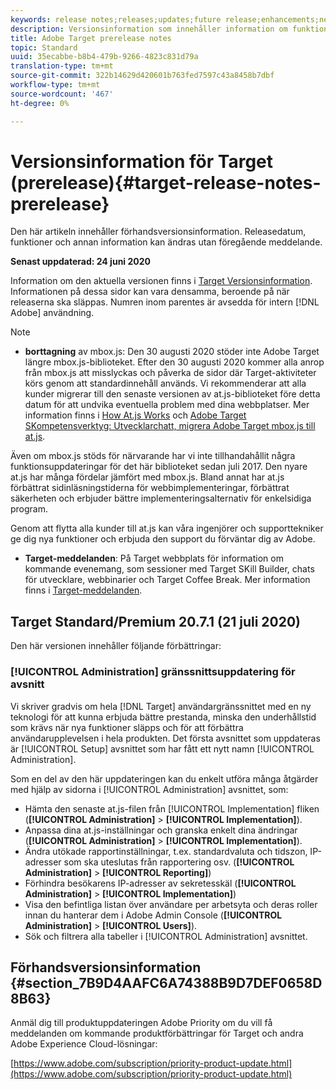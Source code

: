 ```yaml
---
keywords: release notes;releases;updates;future release;enhancements;new features;fixes;updates
description: Versionsinformation som innehåller information om funktioner, förbättringar och korrigeringar för de senaste eller kommande DNL Adobe Target-versionerna.
title: Adobe Target prerelease notes
topic: Standard
uuid: 35ecabbe-b8b4-479b-9266-4823c831d79a
translation-type: tm+mt
source-git-commit: 322b14629d420601b763fed7597c43a8458b7dbf
workflow-type: tm+mt
source-wordcount: '467'
ht-degree: 0%

---
```



# Versionsinformation för Target (prerelease){#target-release-notes-prerelease}

Den här artikeln innehåller förhandsversionsinformation. Releasedatum, funktioner och annan information kan ändras utan föregående meddelande.

**Senast uppdaterad: 24 juni 2020**

Information om den aktuella versionen finns i [Target Versionsinformation](release-notes.md). Informationen på dessa sidor kan vara densamma, beroende på när releaserna ska släppas. Numren inom parentes är avsedda för intern [!DNL Adobe] användning.

>[!NOTE]
>
>* **borttagning** av mbox.js: Den 30 augusti 2020 stöder inte Adobe Target längre mbox.js-biblioteket. Efter den 30 augusti 2020 kommer alla anrop från mbox.js att misslyckas och påverka de sidor där Target-aktiviteter körs genom att standardinnehåll används. Vi rekommenderar att alla kunder migrerar till den senaste versionen av at.js-biblioteket före detta datum för att undvika eventuella problem med dina webbplatser. Mer information finns i [How At.js Works](/help/c-implementing-target/c-implementing-target-for-client-side-web/c-how-atjs-works/how-atjs-works.md) och [Adobe Target SKompetensverktyg: Utvecklarchatt, migrera Adobe Target mbox.js till at.js](https://seminars.adobeconnect.com/ptdo6mfo6qn6/?proto=true).
   >
   >   
   Även om mbox.js stöds för närvarande har vi inte tillhandahållit några funktionsuppdateringar för det här biblioteket sedan juli 2017. Den nyare at.js har många fördelar jämfört med mbox.js. Bland annat har at.js förbättrat sidinläsningstiderna för webbimplementeringar, förbättrat säkerheten och erbjuder bättre implementeringsalternativ för enkelsidiga program.
   >
   >   
   Genom att flytta alla kunder till at.js kan våra ingenjörer och supporttekniker ge dig nya funktioner och erbjuda den support du förväntar dig av Adobe.
   >
   >
* **Target-meddelanden**: På Target webbplats för information om kommande evenemang, som sessioner med Target SKill Builder, chats för utvecklare, webbinarier och Target Coffee Break. Mer information finns i [Target-meddelanden](/help/r-release-notes/target-announcements.md).


## Target Standard/Premium 20.7.1 (21 juli 2020)

Den här versionen innehåller följande förbättringar:

### [!UICONTROL Administration] gränssnittsuppdatering för avsnitt

Vi skriver gradvis om hela [!DNL Target] användargränssnittet med en ny teknologi för att kunna erbjuda bättre prestanda, minska den underhållstid som krävs när nya funktioner släpps och för att förbättra användarupplevelsen i hela produkten. Det första avsnittet som uppdateras är [!UICONTROL Setup] avsnittet som har fått ett nytt namn [!UICONTROL Administration].

Som en del av den här uppdateringen kan du enkelt utföra många åtgärder med hjälp av sidorna i [!UICONTROL Administration] avsnittet, som:

* Hämta den senaste at.js-filen från [!UICONTROL Implementation] fliken (**[!UICONTROL Administration]** > **[!UICONTROL Implementation]**).
* Anpassa dina at.js-inställningar och granska enkelt dina ändringar (**[!UICONTROL Administration]** > **[!UICONTROL Implementation]**).
* Ändra utökade rapportinställningar, t.ex. standardvaluta och tidszon, IP-adresser som ska uteslutas från rapportering osv. (**[!UICONTROL Administration]** > **[!UICONTROL Reporting]**)
* Förhindra besökarens IP-adresser av sekretesskäl (**[!UICONTROL Administration]** > **[!UICONTROL Implementation]**)
* Visa den befintliga listan över användare per arbetsyta och deras roller innan du hanterar dem i Adobe Admin Console (**[!UICONTROL Administration]** > **[!UICONTROL Users]**).
* Sök och filtrera alla tabeller i [!UICONTROL Administration] avsnittet.

## Förhandsversionsinformation {#section_7B9D4AAFC6A74388B9D7DEF0658D8B63}

Anmäl dig till produktuppdateringen Adobe Priority om du vill få meddelanden om kommande produktförbättringar för Target och andra Adobe Experience Cloud-lösningar:

[https://www.adobe.com/subscription/priority-product-update.html](https://www.adobe.com/subscription/priority-product-update.html)
